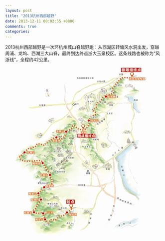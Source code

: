 ```yaml
---
layout: post
title: "2013杭州西部越野"
date: 2013-12-11 00:02:55 +0800
comments: true
categories: 
---
```


2013杭州西部越野是一次环杭州城山脊越野跑：从西湖区转塘风水洞出发，穿越周浦、龙坞、西湖三大山脊，最终到达终点浙大玉泉校区。这条线路也被称为“风浙线”，全程约42公里。

![2013杭州西部越野路线图](/images/hzxbyys.jpg)